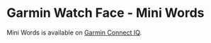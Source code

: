 # Garmin Watch Face - Mini Words

Mini Words is available on [Garmin Connect IQ](https://apps.garmin.com/en-US/apps/0f1c6fae-9d28-4be9-909c-eaa7168f8276).